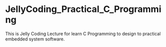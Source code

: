 # JellyCoding_Practical_C_Programming
This is Jelly Coding Lecture for learn C Programming to  design to practical embedded system software.
